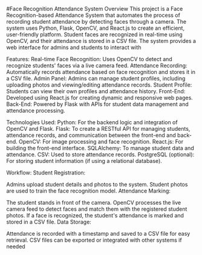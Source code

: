 #Face Recognition Attendance System
Overview
This project is a Face Recognition-based Attendance System that automates the process of recording student attendance by detecting faces through a camera. The system uses Python, Flask, OpenCV, and React.js to create an efficient, user-friendly platform. Student faces are recognized in real-time using OpenCV, and their attendance is stored in a CSV file. The system provides a web interface for admins and students to interact with

Features:
Real-time Face Recognition: Uses OpenCV to detect and recognize students' faces via a live camera feed.
Attendance Recording: Automatically records attendance based on face recognition and stores it in a CSV file.
Admin Panel: Admins can manage student profiles, including uploading photos and viewing/editing attendance records.
Student Profile: Students can view their own profiles and attendance history.
Front-End: Developed using React.js for creating dynamic and responsive web pages.
Back-End: Powered by Flask with APIs for student data management and attendance processing.

Technologies Used:
Python: For the backend logic and integration of OpenCV and Flask.
Flask: To create a RESTful API for managing students, attendance records, and communication between the front-end and back-end.
OpenCV: For image processing and face recognition.
React.js: For building the front-end interface.
SQLAlchemy: To manage student data and attendance.
CSV: Used to store attendance records.
PostgreSQL (optional): For storing student information (if using a relational database).

Workflow:
Student Registration:

Admins upload student details and photos to the system.
Student photos are used to train the face recognition model.
Attendance Marking:

The student stands in front of the camera.
OpenCV processes the live camera feed to detect faces and match them with the registered student photos.
If a face is recognized, the student's attendance is marked and stored in a CSV file.
Data Storage:

Attendance is recorded with a timestamp and saved to a CSV file for easy retrieval.
CSV files can be exported or integrated with other systems if needed
